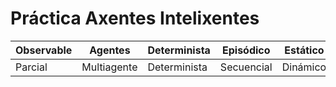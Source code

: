 Práctica Axentes Intelixentes
=============================

| Observable       | Agentes       | Determinista       | Episódico       | Estático       | Discreto       | Conocido       |
|------------------|-----------------|-----------------|-----------------|-----------------|-----------------|-----------------|
| Parcial | Multiagente | Determinista | Secuencial | Dinámico | Continuo | Conocido |

